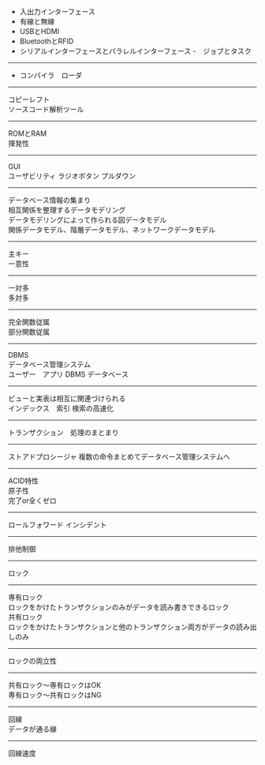- 入出力インターフェース
- 有線と無線
- USBとHDMI
- BluetoothとRFID
- シリアルインターフェースとパラレルインターフェース
-　ジョブとタスク
***
- コンパイラ　ローダ
***
コピーレフト  
ソースコード解析ツール  
***
ROMとRAM  
揮発性
***
GUI  
ユーザビリティ
ラジオボタン
プルダウン
***
データベース情報の集まり  
相互関係を整理するデータモデリング  
データモデリングによって作られる図データモデル  
関係データモデル、階層データモデル、ネットワークデータモデル  
***
主キー  
一意性  
***
一対多  
多対多  
***
完全関数従属  
部分関数従属  
***
DBMS  
データベース管理システム  
ユーザー　アプリ DBMS データベース  
***
ビューと実表は相互に関連づけられる  
インデックス　索引 検索の高速化   
***
トランザクション　処理のまとまり
***
ストアドプロシージャ
複数の命令まとめてデータベース管理システムへ
***
ACID特性  
原子性  
完了or全くゼロ  
***
ロールフォワード インシデント
***
排他制御
***
ロック
***
専有ロック  
ロックをかけたトランザクションのみがデータを読み書きできるロック  
共有ロック  
ロックをかけたトランザクションと他のトランザクション両方がデータの読み出しのみ  
***
ロックの両立性  
***
共有ロック〜専有ロックはOK  
専有ロック〜共有ロックはNG  
***
回線  
データが通る線  
***
回線速度
